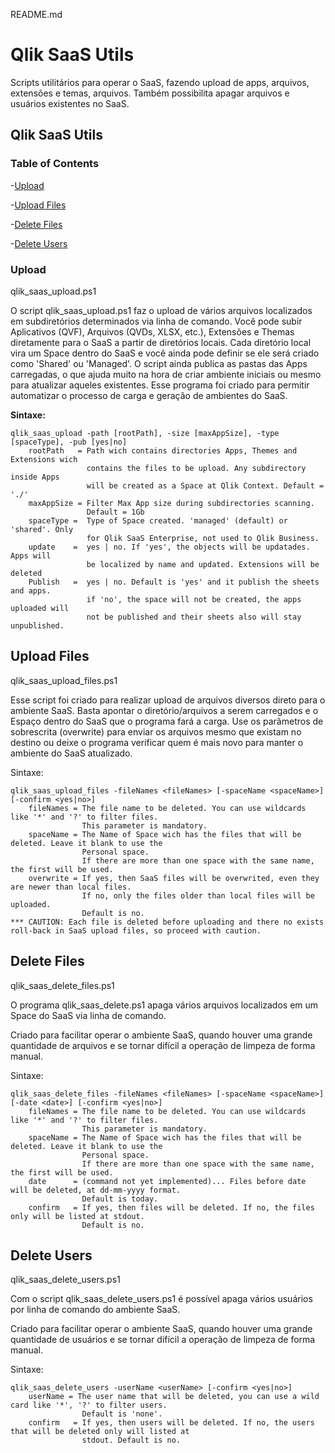 README.md
# Qlik SaaS Utils
Scripts utilitários para operar o SaaS, fazendo upload de apps, arquivos, extensões e temas, arquivos. Também possibilita apagar arquivos e usuários existentes no SaaS.

## Qlik SaaS Utils

### Table of Contents

-[Upload](#upload)

-[Upload Files](#upload_files)

-[Delete Files](#delete_files)

-[Delete Users](#delete_users)


### Upload

qlik_saas_upload.ps1

O script qlik_saas_upload.ps1 faz o upload de vários arquivos localizados em subdiretórios determinados via linha de comando. 
Você pode subir Aplicativos (QVF), Arquivos (QVDs, XLSX, etc.), Extensões e Themas diretamente para o SaaS a partir de diretórios locais. Cada diretório local vira um Space dentro do SaaS e você ainda pode definir se ele será criado como 'Shared' ou 'Managed'. 
O script ainda publica as pastas das Apps carregadas, o que ajuda muito na hora de criar ambiente iniciais ou mesmo para atualizar aqueles existentes.
Esse programa foi criado para permitir automatizar o processo de carga e geração de ambientes do SaaS. 

**Sintaxe:**

    qlik_saas_upload -path [rootPath], -size [maxAppSize], -type [spaceType], -pub [yes|no]
        rootPath   = Path wich contains directories Apps, Themes and Extensions wich
                     contains the files to be upload. Any subdirectory inside Apps
                     will be created as a Space at Qlik Context. Default = './'
        maxAppSize = Filter Max App size during subdirectories scanning. 
                     Default = 1Gb
        spaceType =  Type of Space created. 'managed' (default) or 'shared'. Only
                     for Qlik SaaS Enterprise, not used to Qlik Business.
        update    =  yes | no. If 'yes', the objects will be updatades. Apps will
                     be localized by name and updated. Extensions will be deleted 
        Publish   =  yes | no. Default is 'yes' and it publish the sheets and apps.
                     if 'no', the space will not be created, the apps uploaded will
                     not be published and their sheets also will stay unpublished. 

## Upload Files

qlik_saas_upload_files.ps1

Esse script foi criado para realizar upload de arquivos diversos direto para o ambiente SaaS.
Basta apontar o diretório/arquivos a serem carregados e o Espaço dentro do SaaS que o programa fará a carga. Use os parâmetros de sobrescrita (overwrite) para enviar os arquivos mesmo que existam no destino ou deixe o programa verificar quem é mais novo para manter o ambiente do SaaS atualizado.

Sintaxe:

    qlik_saas_upload_files -fileNames <fileNames> [-spaceName <spaceName>] [-confirm <yes|no>]
        fileNames = The file name to be deleted. You can use wildcards like '*' and '?' to filter files. 
                    This parameter is mandatory.
        spaceName = The Name of Space wich has the files that will be deleted. Leave it blank to use the 
                    Personal space.
                    If there are more than one space with the same name, the first will be used.
        overwrite = If yes, then SaaS files will be overwrited, even they are newer than local files. 
                    If no, only the files older than local files will be uploaded. 
                    Default is no.
    *** CAUTION: Each file is deleted before uploading and there no exists roll-back in SaaS upload files, so proceed with caution. 



## Delete Files

qlik_saas_delete_files.ps1

O programa qlik_saas_delete.ps1 apaga vários arquivos localizados em um Space do SaaS via linha de comando.

Criado para facilitar operar o ambiente SaaS, quando houver uma grande quantidade de arquivos e se tornar difícil a operação de limpeza de forma manual.

Sintaxe:

    qlik_saas_delete_files -fileNames <fileNames> [-spaceName <spaceName>] [-date <date>] [-confirm <yes|no>]
        fileNames = The file name to be deleted. You can use wildcards like '*' and '?' to filter files. 
                    This parameter is mandatory.
        spaceName = The Name of Space wich has the files that will be deleted. Leave it blank to use the 
                    Personal space.
                    If there are more than one space with the same name, the first will be used.
        date      = (command not yet implemented)... Files before date will be deleted, at dd-mm-yyyy format.
                    Default is today.
        confirm   = If yes, then files will be deleted. If no, the files only will be listed at stdout. 
                    Default is no.




## Delete Users

qlik_saas_delete_users.ps1

Com o script qlik_saas_delete_users.ps1 é possível apaga vários usuários por linha de comando do ambiente SaaS.

Criado para facilitar operar o ambiente SaaS, quando houver uma grande quantidade de usuários e se tornar difícil a operação de limpeza de forma manual.

Sintaxe:

    qlik_saas_delete_users -userName <userName> [-confirm <yes|no>]
        userName = The user name that will be deleted, you can use a wild card like '*', '?' to filter users. 
                    Default is 'none'.
        confirm   = If yes, then users will be deleted. If no, the users that will be deleted only will listed at
                    stdout. Default is no.


